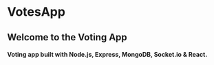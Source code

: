 # VotesApp


<h2>Welcome to the Voting App</h2>
<h4>Voting app built with Node.js, Express, MongoDB, Socket.io & React. </h4>
<!-- <div>
  The Enviorment variables:
<div>DB_NAME="colorsDB"
</div>
  <div>COLLECTION_NAME="colorsCollection"
</div>
<div>MONGO_USER="votingAdmin123"
</div>
<div>MONGO_PASSWORD=1234567890
</div>
<div>PORT=3001
</div>

<div>

  -->

